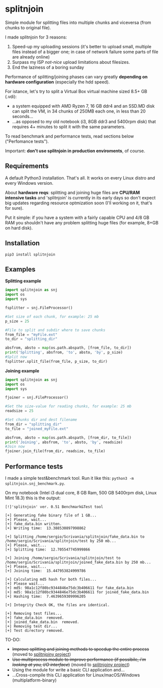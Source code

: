 # splitnjoin
Simple module for splitting files into multiple chunks and viceversa (from chunks to original file).

I made splitnjoin for 3 reasons:
1. Speed-up my uploading sessions (it's better to upload small, multiple files instead of a bigger one; in case of network failure some parts of file are already online)
2. Surpass my ISP _not-nice_ upload limitations about filesizes.
3. End the laziness of a boring sunday

Performance of splitting/joining phases can vary greatly **depending on hardware configuration** (especially the hdd speed). 

For istance, let's try to split a Virtual Box virtual machine sized 8.5+ GB (.vdi): 
- a system equipped with AMD Ryzen 7, 16 GB ddr4 and an SSD.MD disk can split the VM, in 34 chunks of 250MB each one, in less than 20 seconds... 
- ...as opposed to my old notebook (i3, 8GB ddr3 and 5400rpm disk) that requires 4+ minutes to split it with the same parameters.

To read benchmark and performance tests, read sections below ("Perfomance tests").

Important: **don't use splitnjoin in production enviroments**, of course.

## Requirements

A default Python3 installation. That's all. It works on every Linux distro and every Windows version.

About **hardware reqs**: splitting and joining huge files are **CPU/RAM intensive tasks** and 'splitnjoin' is currently in its early days so don't expect big updates regarding resource optmization soon (I'll working on it, that's for sure).

Put it simple: if you have a system with a fairly capable CPU and 4/8 GB RAM you shouldn't have any problem splitting huge files (for example, 8+GB on hard disk).

## Installation

`pip3 install splitnjoin`

## Examples
**Splitting example**

```Python
import splitnjoin as snj
import os
import sys

fsplitter = snj.FileProcessor()

#Set size of each chunk, for example: 25 mb
p_size = 25

#File to split and subdir where to save chunks
from_file = "myFile.ext"
to_dir = "splitting_dir"

absfrom, absto = map(os.path.abspath, [from_file, to_dir])
print('Splitting', absfrom, 'to', absto, 'by', p_size)
#Split now
fsplitter.split_file(from_file, p_size, to_dir)
```
**Joining example**

```Python
import splitnjoin as snj
import os
import sys

fjoiner = snj.FileProcessor()

#Set the size-value for reading chunks, for example: 25 mb
readsize = 25

#Set chunks dir and dest filename
from_dir = "splitting_dir"
to_file = "joined_myFile.ext"

absfrom, absto = map(os.path.abspath, [from_dir, to_file])
print('Joining', absfrom, 'to', absto, 'by', readsize)
#Join now
fjoiner.join_file(from_dir, readsize, to_file)
```

## Performance tests

I made a simple test&benchmark tool. Run it like this: `python3 -m splitnjoin.snj_benchmark.py`. 

On my notebook (Intel i3 dual core, 8 GB Ram, 500 GB 5400rpm disk, Linux Mint 18.3) this is the output:
 
```
[!]'splitnjoin' ver. 0.51 Benchmark&Test tool

[+] Generating fake binary file of 1 GB...
[+] Please, wait...
[+] fake_data.bin written.
[+] Writing time:  13.388530897998862

[+] Splitting /home/sergio/Scrivania/splitnjoin/fake_data.bin to /home/sergio/Scrivania/splitnjoin/test by 250 mb...
[+] Please, wait...
[+] Splitting time:  12.705547745999866

[+] Joining /home/sergio/Scrivania/splitnjoin/test to /home/sergio/Scrivania/splitnjoin/joined_fake_data.bin by 250 mb...
[+] Please, wait...
[+] Joining time:  15.447953824999786

[+] Calculating md5 hash for both files...
[+] Please wait...
[+] md5: 98a1c12f80bc9344846e75dc3b406611 for fake_data.bin
[+] md5: 98a1c12f80bc9344846e75dc3b406611 for joined_fake_data.bin
[+] Hashing time:  7.4639659309996205

[+] Integrity Check OK, the files are identical.

[+] Removing test files...
[+] fake_data.bin  removed.
[+] joined_fake_data.bin  removed.
[+] Removing test dir...
[+] Test directory removed.
```
TO-DO:
- ~~Improve splitting and joining methods to speedup the entire process~~ (moved to [splitnjoiny project](https://github.com/SNN01/splitnjoiny))
- ~~Use multiprocess module to improve performance (if possibile, *i'm looking at you, I/O interface*)~~ (moved to [splitnjoiny project](https://github.com/SNN01/splitnjoiny))
- Using the module for write a basic CLI application and...
- ...Cross-compile this CLI application for Linux/macOS/Windows (multiplatform-binary)
